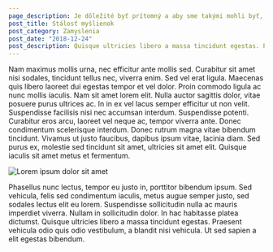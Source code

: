 ```yaml
---
page_description: Je dôležité byť prítomný a aby sme takými mohli byť, potrebujeme mať stále myšleinky, tu je niekoľko tipov
post_title: Stálosť myšlienok
post_category: Zamyslenia
post_date: "2018-12-24"
post_description: Quisque ultricies libero a massa tincidunt egestas. Praesent vehicula odio quis odio vestibulum, a blandit nisi vehicula. Ut sed sapien a elit egestas bibendum.
---
```


<Paragraph>
Nam maximus mollis urna, nec efficitur ante mollis sed. Curabitur sit amet nisi sodales, tincidunt tellus nec, viverra enim. Sed vel erat ligula. Maecenas quis libero laoreet dui egestas tempor et vel dolor. Proin commodo ligula ac nunc mollis iaculis. Nam sit amet lorem elit. Nulla auctor sagittis dolor, vitae posuere purus ultrices ac. In in ex vel lacus semper efficitur ut non velit. Suspendisse facilisis nisi nec accumsan interdum. Suspendisse potenti. Curabitur eros arcu, laoreet vel neque ac, tempor viverra ante. Donec condimentum scelerisque interdum. Donec rutrum magna vitae bibendum tincidunt. Vivamus ut justo faucibus, dapibus ipsum vitae, lacinia diam. Sed purus ex, molestie sed tincidunt sit amet, ultricies sit amet elit. Quisque iaculis sit amet metus et fermentum.
</Paragraph>

![Lorem ipsum dolor sit amet](happy.jpg "Lorem ipsum dolor sit amet")

<Paragraph>
Phasellus nunc lectus, tempor eu justo in, porttitor bibendum ipsum. Sed vehicula, felis sed condimentum iaculis, metus augue semper justo, sed sodales lectus elit eu lorem. Suspendisse sollicitudin nulla ac mauris imperdiet viverra. Nullam in sollicitudin dolor. In hac habitasse platea dictumst. Quisque ultricies libero a massa tincidunt egestas. Praesent vehicula odio quis odio vestibulum, a blandit nisi vehicula. Ut sed sapien a elit egestas bibendum.
</Paragraph>
